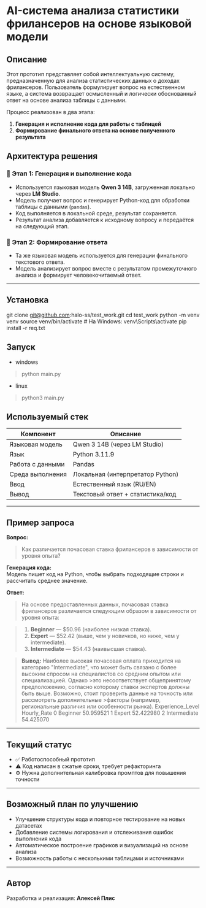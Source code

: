 # AI-система анализа статистики фрилансеров на основе языковой модели

## Описание

Этот прототип представляет собой интеллектуальную систему, предназначенную для анализа статистических данных о доходах фрилансеров. Пользователь формулирует вопрос на естественном языке, а система возвращает осмысленный и логически обоснованный ответ на основе анализа таблицы с данными.

Процесс реализован в два этапа:
1. **Генерация и исполнение кода для работы с таблицей**
2. **Формирование финального ответа на основе полученного результата**

## Архитектура решения

### 🔹 Этап 1: Генерация и выполнение кода

- Используется языковая модель **Qwen 3 14B**, загруженная локально через **LM Studio**.
- Модель получает вопрос и генерирует Python-код для обработки таблицы с данными (`pandas`).
- Код выполняется в локальной среде, результат сохраняется.
- Результат анализа добавляется к исходному вопросу и передаётся на следующий этап.

### 🔹 Этап 2: Формирование ответа

- Та же языковая модель используется для генерации финального текстового ответа.
- Модель анализирует вопрос вместе с результатом промежуточного анализа и формирует человекочитаемый ответ.

---

## Установка 
git clone git@github.com:halo-ss/test_work.git
cd test_work
python -m venv venv
source venv/bin/activate  # На Windows: venv\Scripts\activate
pip install -r req.txt

## Запуск 
- windows
>python main.py
- linux 
>python3 main.py

## Используемый стек

| Компонент        | Описание                                 |
|------------------|-------------------------------------------|
| Языковая модель  | Qwen 3 14B (через LM Studio)              |
| Язык             | Python 3.11.9                             |
| Работа с данными | Pandas                                    |
| Среда выполнения | Локальная (интерпретатор Python)          |
| Ввод             | Естественный язык (RU/EN)                 |
| Вывод            | Текстовый ответ + статистика/код         |

---

## Пример запроса

**Вопрос:**  
> Как различается почасовая ставка фрилансеров в зависимости от уровня опыта?

**Генерация кода:**  
Модель пишет код на Python, чтобы выбрать подходящие строки и рассчитать среднее значение.

**Ответ:**  
> На основе предоставленных данных, почасовая ставка фрилансеров различается следующим образом в зависимости от уровня опыта:

>1. **Beginner** — $50.96 (наиболее низкая ставка).
>2. **Expert** — $52.42 (выше, чем у новичков, но ниже, чем у intermediate).
>3. **Intermediate** — $54.43 (наивысшая ставка).

>**Вывод:**
>Наиболее высокая почасовая оплата приходится на категорию "Intermediate", что может быть связано с более высоким спросом на специалистов со средним опытом или специализацией. Однако >это несоответствует общепринятому предположению, согласно которому ставки экспертов должны быть выше. Возможно, стоит проверить данные на точность или рассмотреть дополнительные >факторы (например, региональные различия или особенности рынка).
>  Experience_Level  Hourly_Rate
>0         Beginner    50.959521
>1           Expert    52.422980
>2     Intermediate    54.425070

---

## Текущий статус

- ✅ Работоспособный прототип
- ⚠️ Код написан в сжатые сроки, требует рефакторинга
- ⚙️ Нужна дополнительная калибровка промптов для повышения точности

---

## Возможный план по улучшению

- Улучшение структуры кода и повторное тестирование на новых датасетах
- Добавление системы логирования и отслеживания ошибок выполнения кода
- Автоматическое построение графиков и визуализаций на основе анализа
- Возможность работы с несколькими таблицами и источниками

---

## Автор

Разработка и реализация: **Алексей Плис**